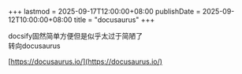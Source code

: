 +++
lastmod = 2025-09-17T12:00:00+08:00
publishDate = 2025-09-12T10:00:00+08:00
title = "docusaurus"
+++

docsify固然简单方便但是似乎太过于简陋了  
转向docusaurus  

[https://docusaurus.io/](https://docusaurus.io/)